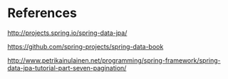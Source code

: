 # References
http://projects.spring.io/spring-data-jpa/

https://github.com/spring-projects/spring-data-book

http://www.petrikainulainen.net/programming/spring-framework/spring-data-jpa-tutorial-part-seven-pagination/
